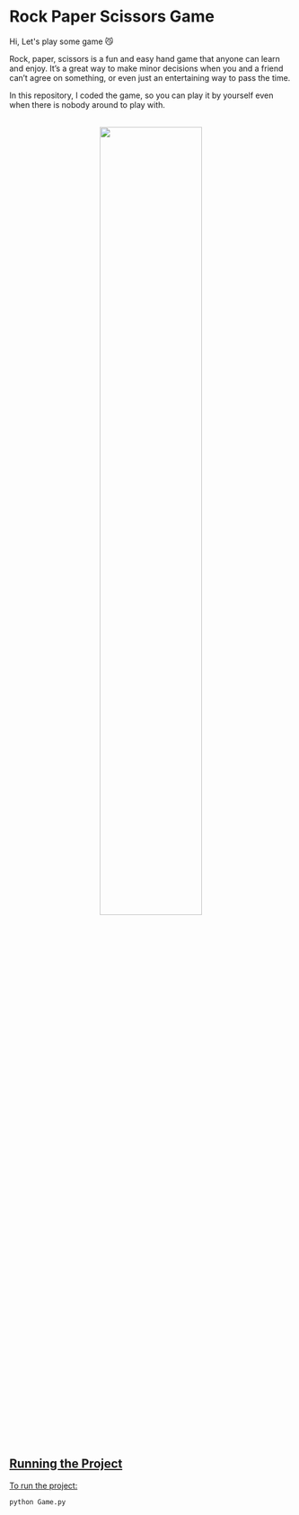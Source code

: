# Rock Paper Scissors Game
Hi, Let's play some game 😼

Rock, paper, scissors is a fun and easy hand game that anyone can learn and enjoy. It’s a great way to make minor decisions when you and a friend can’t agree on something, or even just an entertaining way to pass the time. 

In this repository, I coded the game, so you can play it by yourself even when there is nobody around to play with.



<div align="center">
  <br>
  <a rel="nofollow" href="https://thisiszahrasadeghi.github.io/git/">
    <img width="60%" src="https://github.com/thisiszahrasadeghi/Rock-Paper-Scissors-Game/assets/170200995/dd1998c8-7c49-4eec-8b1c-c49c288de1ab")

  </a>
</div>


## Running the Project
To run the project:

```python
python Game.py
```

